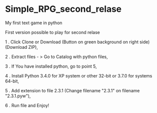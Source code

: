 # Simple_RPG_second_relase
My first text game in python

First version possible to play for second relase

1 . Click Clone or Download (Button on green background on right side) (Download ZIP),

2 . Extract files - > Go to Catalog with python files,

3 . If You have installed python, go to point 5,

4 . Install Python 3.4.0 for XP system or other 32-bit or 3.7.0 for systems 64-bit,

5 . Add extension to file 2.3.1 (Change filename "2.3.1" on filename "2.3.1.pyw"),

6 . Run file and Enjoy!
